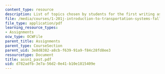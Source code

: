 ```yaml
---
content_type: resource
description: List of topics chosen by students for the first writing assignment.
file: /media/courses/1-201j-introduction-to-transportation-systems-fall-2006/d782adfb3e7a56d20e41b10e1815409e_assn1_past.pdf
file_type: application/pdf
learning_resource_types:
- Assignments
ocw_type: OCWFile
parent_title: Assignments
parent_type: CourseSection
parent_uid: 3e8d8382-a8cb-f639-91a9-f84c28fd8ee3
resourcetype: Document
title: assn1_past.pdf
uid: d782adfb-3e7a-56d2-0e41-b10e1815409e
---
```

